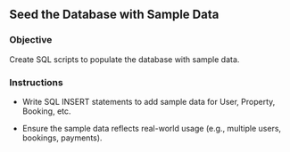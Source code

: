 ## Seed the Database with Sample Data

### Objective

Create SQL scripts to populate the database with sample data.

### Instructions

- Write SQL INSERT statements to add sample data for User, Property, Booking, etc.

- Ensure the sample data reflects real-world usage (e.g., multiple users, bookings, payments).
